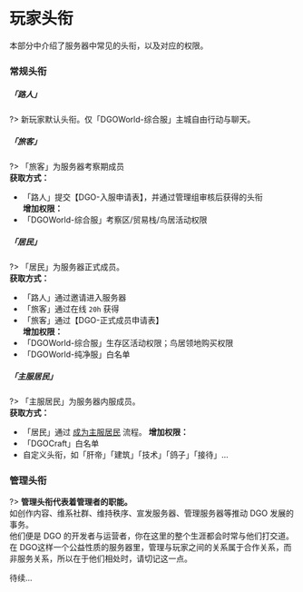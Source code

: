 <!-- information/rules -->

# 玩家头衔

本部分中介绍了服务器中常见的头衔，以及对应的权限。



### 常规头衔

##### 「路人」

?> 新玩家默认头衔。仅「DGOWorld-综合服」主城自由行动与聊天。



##### 「旅客」

?> 「旅客」为服务器考察期成员<br/>
 **获取方式：** <br/>
- 「路人」提交【DGO-入服申请表】，并通过管理组审核后获得的头衔<br/>
 **增加权限：** <br/>
- 「DGOWorld-综合服」考察区/贸易栈/鸟居活动权限



##### 「居民」

?> 「居民」为服务器正式成员。<br/>
 **获取方式：** <br/>
- 「路人」通过邀请进入服务器<br/>
- 「旅客」通过在线 `20h` 获得<br/>
- 「旅客」通过【DGO-正式成员申请表】<br/>
 **增加权限：** <br/>
- 「DGOWorld-综合服」生存区活动权限；鸟居领地购买权限<br/>
- 「DGOWorld-纯净服」白名单



##### 「主服居民」

?> 「主服居民」为服务器内服成员。<br/>
 **获取方式：** <br/>
- 「居民」通过 [成为主服居民](guide/apply/MainResident) 流程。
 **增加权限：** <br/>
- 「DGOCraft」白名单<br/>
- 自定义头衔，如「肝帝」「建筑」「技术」「鸽子」「接待」...



### 管理头衔

?> **管理头衔代表着管理者的职能。** <br/>
如创作内容、维系社群、维持秩序、宣发服务器、管理服务器等推动 DGO 发展的事务。<br/>
他们便是 DGO 的开发者与运营者，你在这里的整个生涯都会时常与他们打交道。<br/>
在 DGO这样一个公益性质的服务器里，管理与玩家之间的关系属于合作关系，而非服务关系，所以在于他们相处时，请切记这一点。

待续...